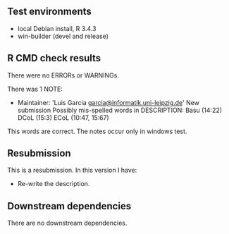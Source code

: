 ## Test environments
* local Debian install, R 3.4.3
* win-builder (devel and release)

## R CMD check results
There were no ERRORs or WARNINGs.

There was 1 NOTE:

* Maintainer: 'Luis Garcia <garcia@informatik.uni-leipzig.de>'
New submission
Possibly mis-spelled words in DESCRIPTION:
  Basu (14:22)
  DCoL (15:3)
  ECoL (10:47, 15:67)

This words are correct. The notes occur only in windows test.

## Resubmission
This is a resubmission. In this version I have:

* Re-write the description.

## Downstream dependencies
There are no downstream dependencies.